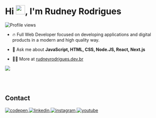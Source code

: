 <h1>Hi <img src="https://raw.githubusercontent.com/kaueMarques/kaueMarques/master/hi.gif" height="30px">, I'm Rudney Rodrigues</h1>
<p> <img src="https://komarev.com/ghpvc/?username=rudneyrodrigues&color=yellow" alt="Profile views" /> </p>

- 🔥 Full Web Developer focused on developing applications and digital products in a modern and high quality way.

- 💬 Ask me about **JavaScript, HTML, CSS, Node.JS, React, Next.js**

- 👨‍💻 More at [rudneyrodrigues.dev.br](https://rudneyrodrigues.dev.br)

<p> <img src="https://github-readme-stats.vercel.app/api?username=rudneyrodrigues&theme=rose_pine" /> </p>

<br><br>

## Contact

<p align="left">
  <a href="https://codepen.io/rudneyrodrigues" target="_blank">
    <img align="center" src="https://img.shields.io/badge/-rudneyrodrigues-05122A?style=flat&logo=codepen" alt="codepen"/>
  </a>
  <a href="https://www.linkedin.com/in/rudneyrodrigues/" target="_blank">
    <img align="center" src="https://img.shields.io/badge/-rudneyrodrigues-05122A?style=flat&logo=linkedin" alt="linkedin"/>
  </a>
  <a href="https://instagram.com/rudney.rodrigues.3" target="_blank">
   <img align="center" src="https://img.shields.io/badge/-rudney.rodrigues.3-05122A?style=flat&logo=instagram" alt="instagram"/>
  </a>
  <a href="https://www.youtube.com/@rudneyrodrigues" target="_blank">
   <img align="center" src="https://img.shields.io/badge/-rudneyrodrigues-05122A?style=flat&logo=youtube" alt="youtube"/>
  </a>
</p>
